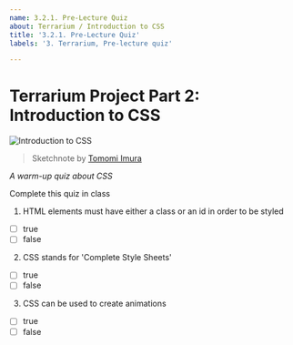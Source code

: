 ```yaml
---
name: 3.2.1. Pre-Lecture Quiz
about: Terrarium / Introduction to CSS
title: '3.2.1. Pre-Lecture Quiz'
labels: '3. Terrarium, Pre-lecture quiz'

---
```

# Terrarium Project Part 2: Introduction to CSS

![Introduction to CSS](https://github.com/Extenza-Academy/WebDev-100_2021-Q1/raw/main/lessons/3-terrarium/2-intro-to-css/images/webdev101-css.png)
> Sketchnote by [Tomomi Imura](https://twitter.com/girlie_mac)

*A warm-up quiz about CSS*

Complete this quiz in class

1. HTML elements must have either a class or an id in order to be styled

- [ ] true
- [ ] false

2. CSS stands for 'Complete Style Sheets'

- [ ] true
- [ ] false

3. CSS can be used to create animations 

- [ ] true
- [ ] false
